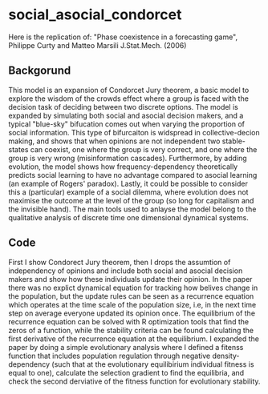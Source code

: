# social_asocial_condorcet
Here is the replication of: "Phase coexistence in a forecasting game", Philippe Curty and Matteo Marsili J.Stat.Mech. (2006)

## Backgorund

This model is an expansion of Condorcet Jury theorem, a basic model to explore the wisdom of the crowds effect where a group is faced with the decision task of deciding between two discrete options. The model is expanded by simulating both social and asocial decision makers, and a typical "blue-sky" bifucation comes out when varying the proportion of social information. This type of bifurcaiton is widspread in collective-decion making, and shows that when opinions are not independent two stable-states can coexist, one where the group is very correct, and one where the group is very wrong (misinformation cascades). Furthermore, by adding evolution, the model shows how frequency-dependency theoretically predicts social learning to have no advantage compared to asocial learning (an example of Rogers' paradox). Lastly, it could be possible to consider this a (particular) example of a social dilemma, where evolution does not maximise the outcome at the level of the group (so long for capitalism and the invisible hand). The main tools used to anlayse the model belong to the qualitative analysis of discrete time one dimensional dynamical systems.

## Code
First I show Condorect Jury theorem, then I drops the assumtion of independency of opinions and include both social and asocial decision makers and show how these individuals update their opinion. In the paper there was no explict dynamical equation for tracking how belives change in the population, but the update rules can be seen as a recurrence equation which operates at the time scale of the population size, i.e, in the next time step on average everyone updated its opinion once. The equilibrium of the recurrence equation can be solved with R optimization tools that find the zeros of a function, while the stability criteria can be found calculating the first derivative of the recurrence equation at the equilibrium. I expanded the paper by doing a simple evolutionary analysis where I defined a fitenss function that includes population regulation through negative density-dependency (such that at the evolutionary equilibirium individual fitness is equal to one), calculate the selection gradient to find the equilibria, and check the second derviative of the fitness function for evolutionary stability. 
